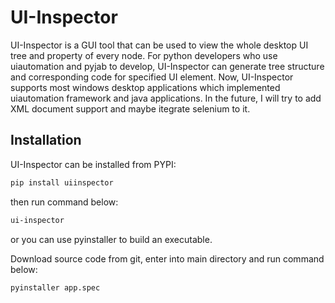 # UI-Inspector

UI-Inspector is a GUI tool that can be used to view the whole desktop UI tree and property of every node.
For python developers who use uiautomation and pyjab to develop, UI-Inspector can generate tree structure and corresponding code for specified UI element.
Now, UI-Inspector supports most windows desktop applications which implemented uiautomation framework and java applications. In the future, I will try to add XML document support and maybe itegrate selenium to it.

## Installation
UI-Inspector can be installed from PYPI:

```sh
pip install uiinspector
```
then run command below:

```sh
ui-inspector
```

or you can use pyinstaller to build an executable.

Download source code from git, enter into main directory and run command below:

```sh
pyinstaller app.spec
```

